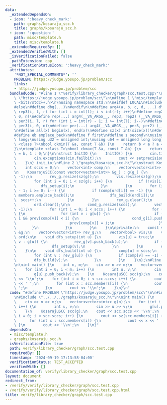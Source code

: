 ```yaml
---
data:
  _extendedDependsOn:
  - icon: ':heavy_check_mark:'
    path: graphs/kosaraju_scc.h
    title: graphs/kosaraju_scc.h
  - icon: ':question:'
    path: misc/template.h
    title: misc/template.h
  _extendedRequiredBy: []
  _extendedVerifiedWith: []
  _isVerificationFailed: false
  _pathExtension: cpp
  _verificationStatusIcon: ':heavy_check_mark:'
  attributes:
    '*NOT_SPECIAL_COMMENTS*': ''
    PROBLEM: https://judge.yosupo.jp/problem/scc
    links:
    - https://judge.yosupo.jp/problem/scc
  bundledCode: "#line 1 \"verify/library_checker/graph/scc.test.cpp\"\n#define PROBLEM\
    \ \"https://judge.yosupo.jp/problem/scc\"\n\n#line 1 \"misc/template.h\"\n#include\
    \ <bits/stdc++.h>\n\nusing namespace std;\n\n#ifdef LOCAL\n#include <utils>\n\
    #else\n#define dbg(...)\n#endif\n\n#define arg4(a, b, c, d, ...) d\n \n#define\
    \ rep3(i, l, r) for (int i = int(l); i < int(r); i++)\n#define rep2(i, n) rep3(i,\
    \ 0, n)\n#define rep(...) arg4(__VA_ARGS__, rep3, rep2) (__VA_ARGS__)\n \n#define\
    \ per3(i, l, r) for (int i = int(r) - 1; i >= int(l); i--)\n#define per2(i, n)\
    \ per3(i, 0, n)\n#define per(...) arg4(__VA_ARGS__, per3, per2) (__VA_ARGS__)\n\
    \n#define all(x) begin(x), end(x)\n#define sz(x) int(size(x))\n#define pb push_back\n\
    #define eb emplace_back\n#define f first\n#define s second\n\nusing ll = long\
    \ long;\nusing u32 = unsigned int;\nusing u64 = unsigned long long;\n\ntemplate\
    \ <class T>\nbool ckmin(T &a, const T &b) {\n    return b < a ? a = b, 1 : 0;\n\
    }\n\ntemplate <class T>\nbool ckmax(T &a, const T &b) {\n    return b > a ? a\
    \ = b, 1 : 0;\n}\n\nstruct InitIO {\n    InitIO() {\n        cin.tie(0)->sync_with_stdio(0);\n\
    \        cin.exceptions(cin.failbit);\n        cout << setprecision(10) << fixed;\n\
    \    }\n} init_io;\n#line 2 \"graphs/kosaraju_scc.h\"\n\nstruct KosarajuSCC {\n\
    \    int sccs = 0;\n    vector<int> comp;\n    vector<vector<int>> members, cond_g;\n\
    \n    KosarajuSCC(const vector<vector<int>> &g_) : g(g_) {\n        comp.resize(sz(g),\
    \ -1);\n        rev_g.resize(sz(g));\n        vis.resize(sz(g));\n        ord.reserve(sz(g));\n\
    \        for (int i = 0; i < sz(g); i++) {\n            if (!vis[i]) {\n     \
    \           dfs_setup(i);\n            }\n        }\n        for (int i = sz(ord)\
    \ - 1; i >= 0; i--) {\n            if (comp[ord[i]] == -1) {\n               \
    \ members.emplace_back();\n                dfs_build(ord[i]);\n              \
    \  sccs++;\n            }\n        }\n        rev_g.clear();\n        vis.clear();\n\
    \        ord.clear();\n\n        cond_g.resize(sccs);\n        vector<int> prev(sccs,\
    \ -1);\n        for (int i = 0; i < sccs; i++) {\n            for (int u : members[i])\
    \ {\n                for (int v : g[u]) {\n                    if (comp[v] !=\
    \ i && prev[comp[v]] < i) {\n                        cond_g[i].push_back(comp[v]);\n\
    \                        prev[comp[v]] = i;\n                    }\n         \
    \       }\n            }\n        }\n    }\n\nprivate:\n    const vector<vector<int>>\
    \ &g;\n    vector<vector<int>> rev_g;\n    vector<bool> vis;\n    vector<int>\
    \ ord;\n\n    void dfs_setup(int u) {\n        vis[u] = true;\n        for (int\
    \ v : g[u]) {\n            rev_g[v].push_back(u);\n            if (!vis[v]) {\n\
    \                dfs_setup(v);\n            }\n        }\n        ord.push_back(u);\n\
    \    }\n\n    void dfs_build(int u) {\n        comp[u] = sccs;\n        members[sccs].push_back(u);\n\
    \        for (int v : rev_g[u]) {\n            if (comp[v] == -1) {\n        \
    \        dfs_build(v);\n            }\n        }\n    }\n};\n#line 5 \"verify/library_checker/graph/scc.test.cpp\"\
    \n\nint main() {\n    int n, m;\n    cin >> n >> m;\n    vector<vector<int>> g(n);\n\
    \    for (int i = 0; i < m; i++) {\n        int u, v;\n        cin >> u >> v;\n\
    \        g[u].push_back(v);\n    }\n    KosarajuSCC scc(g);\n    cout << scc.sccs\
    \ << '\\n';\n    for (int i = 0; i < scc.sccs; i++) {\n        cout << sz(scc.members[i])\
    \ << ' ';\n        for (int x : scc.members[i]) {\n            cout << x << '\
    \ ';\n        }\n        cout << '\\n';\n    }\n}\n"
  code: "#define PROBLEM \"https://judge.yosupo.jp/problem/scc\"\n\n#include \"../../../misc/template.h\"\
    \n#include \"../../../graphs/kosaraju_scc.h\"\n\nint main() {\n    int n, m;\n\
    \    cin >> n >> m;\n    vector<vector<int>> g(n);\n    for (int i = 0; i < m;\
    \ i++) {\n        int u, v;\n        cin >> u >> v;\n        g[u].push_back(v);\n\
    \    }\n    KosarajuSCC scc(g);\n    cout << scc.sccs << '\\n';\n    for (int\
    \ i = 0; i < scc.sccs; i++) {\n        cout << sz(scc.members[i]) << ' ';\n  \
    \      for (int x : scc.members[i]) {\n            cout << x << ' ';\n       \
    \ }\n        cout << '\\n';\n    }\n}"
  dependsOn:
  - misc/template.h
  - graphs/kosaraju_scc.h
  isVerificationFile: true
  path: verify/library_checker/graph/scc.test.cpp
  requiredBy: []
  timestamp: '2024-09-19 17:13:58-04:00'
  verificationStatus: TEST_ACCEPTED
  verifiedWith: []
documentation_of: verify/library_checker/graph/scc.test.cpp
layout: document
redirect_from:
- /verify/verify/library_checker/graph/scc.test.cpp
- /verify/verify/library_checker/graph/scc.test.cpp.html
title: verify/library_checker/graph/scc.test.cpp
---
```

